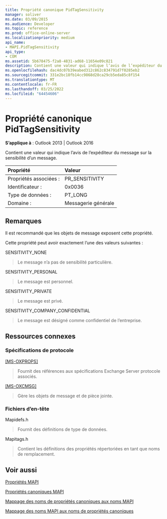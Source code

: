 ```yaml
---
title: Propriété canonique PidTagSensitivity
manager: soliver
ms.date: 03/09/2015
ms.audience: Developer
ms.topic: reference
ms.prod: office-online-server
ms.localizationpriority: medium
api_name:
- MAPI.PidTagSensitivity
api_type:
- COM
ms.assetid: 5b678475-f2a8-4831-ad68-11654e09c821
description: Contient une valeur qui indique l’avis de l’expéditeur du message sur la sensibilité d’un message pour Outlook 2013 ou Outlook 2016.
ms.openlocfilehash: dac4dc07b39eabed312c862c834791d7f0285eb2
ms.sourcegitcommit: 331e2bc18fb14cc9868d28ca29cb5eda85c8f154
ms.translationtype: MT
ms.contentlocale: fr-FR
ms.lasthandoff: 03/25/2022
ms.locfileid: "64454606"
---
```

# <a name="pidtagsensitivity-canonical-property"></a>Propriété canonique PidTagSensitivity

  
  
**S’applique à** : Outlook 2013 | Outlook 2016 
  
Contient une valeur qui indique l’avis de l’expéditeur du message sur la sensibilité d’un message.
  
|Propriété |Valeur |
|:-----|:-----|
|Propriétés associées :  <br/> |PR_SENSITIVITY  <br/> |
|Identificateur :  <br/> |0x0036  <br/> |
|Type de données :  <br/> |PT_LONG  <br/> |
|Domaine :  <br/> |Messagerie générale  <br/> |
   
## <a name="remarks"></a>Remarques

Il est recommandé que les objets de message exposent cette propriété.
  
Cette propriété peut avoir exactement l’une des valeurs suivantes :
  
SENSITIVITY_NONE 
  
> Le message n’a pas de sensibilité particulière.
    
SENSITIVITY_PERSONAL 
  
> Le message est personnel.
    
SENSITIVITY_PRIVATE 
  
> Le message est privé.
    
SENSITIVITY_COMPANY_CONFIDENTIAL 
  
> Le message est désigné comme confidentiel de l’entreprise.
    
## <a name="related-resources"></a>Ressources connexes

### <a name="protocol-specifications"></a>Spécifications de protocole

[[MS-OXPROPS]](https://msdn.microsoft.com/library/f6ab1613-aefe-447d-a49c-18217230b148%28Office.15%29.aspx)
  
> Fournit des références aux spécifications Exchange Server protocole associés.
    
[[MS-OXCMSG]](https://msdn.microsoft.com/library/7fd7ec40-deec-4c06-9493-1bc06b349682%28Office.15%29.aspx)
  
> Gère les objets de message et de pièce jointe.
    
### <a name="header-files"></a>Fichiers d’en-tête

Mapidefs.h
  
> Fournit des définitions de type de données.
    
Mapitags.h
  
> Contient les définitions des propriétés répertoriées en tant que noms de remplacement.
    
## <a name="see-also"></a>Voir aussi



[Propriétés MAPI](mapi-properties.md)
  
[Propriétés canoniques MAPI](mapi-canonical-properties.md)
  
[Mappage des noms de propriétés canoniques aux noms MAPI](mapping-canonical-property-names-to-mapi-names.md)
  
[Mappage des noms MAPI aux noms de propriétés canoniques](mapping-mapi-names-to-canonical-property-names.md)

